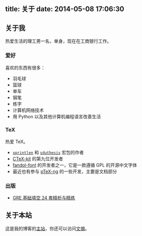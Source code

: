 title: 关于
date: 2014-05-08 17:06:30
---

## 关于我

热爱生活的理工男一名，单身，现在在工商银行工作。

### 爱好

喜欢的东西有很多：

* 羽毛球
* 篮球
* 单车
* 钢笔
* 练字
* 计算机网络技术
* 用 Python 以及其他计算机编程语言改善生活

### TeX

热爱 TeX。

* [`xprintlen`][xprintlen] 和 [`sduthesis`][sduthesis] 宏包的作者
* [CTeX-kit][CTeX-kit] 的第九位开发者
* [fandol-font][fandol-font] 的开发者之一，它是一款遵循 GPL 的开源中文字体
* 最近也有参与 [pTeX-ng][pTeX-ng] 的一些开发，主要是文档部分

### 出版

* [GRE 基础填空 24 套精析与精练][GRE-24]

## 关于本站

这是我的博客的[主站][blog]，你还可以访问[文摘][collect]。

[CTeX-kit]: https://code.google.com/p/ctex-kit/
[fandol-font]: https://code.google.com/p/fandol-font/
[pTeX-ng]: https://github.com/clerkma/ptex-ng
[blog]: /
[collect]: http://collect.liam0205.me
[xprintlen]: http://www.ctan.org/pkg/xprintlen
[sduthesis]: http://www.ctan.org/pkg/sduthesis
[GRE-24]: http://www.dogwood.com.cn/book/gre/1808.html
